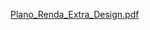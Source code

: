 [Plano_Renda_Extra_Design.pdf](https://github.com/user-attachments/files/19875174/Plano_Renda_Extra_Design.pdf)
